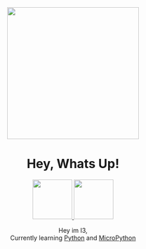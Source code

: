 
<div id="header" align="center">
    <a href="https://i3mc.eu">
    <img src="https://i.ibb.co/XxLNNqq/Design-ohne-Titel-8-removebg-preview.png" width="300"/>
    </a>
    <h1>Hey, Whats Up!</h1>
</div>
<div id="socials" align="center">
    <a href="https://www.linkedin.com/in/i3-319925213/">
        <img src="https://upload.wikimedia.org/wikipedia/commons/thumb/0/01/LinkedIn_Logo.svg/1200px-LinkedIn_Logo.svg.png" width="90px">
    </a>
    <a href="https://www.instagram.com/nerdy._.tech/">
        <img src="https://upload.wikimedia.org/wikipedia/commons/thumb/2/2a/Instagram_logo.svg/800px-Instagram_logo.svg.png?20160616034027" width="90px">
    </a>
</div>
<div align="center">
<img src="https://komarev.com/ghpvc/?username=i3mc-eu&style=flat-square&color=green" alt=""/>
</div>
<p align="center" font-family="MinecraftiaRegular">Hey im I3, <br> Currently learning <a href="https://www.python.org/">Python</a> and <a href="https://micropython.org/">MicroPython</a> </p>
